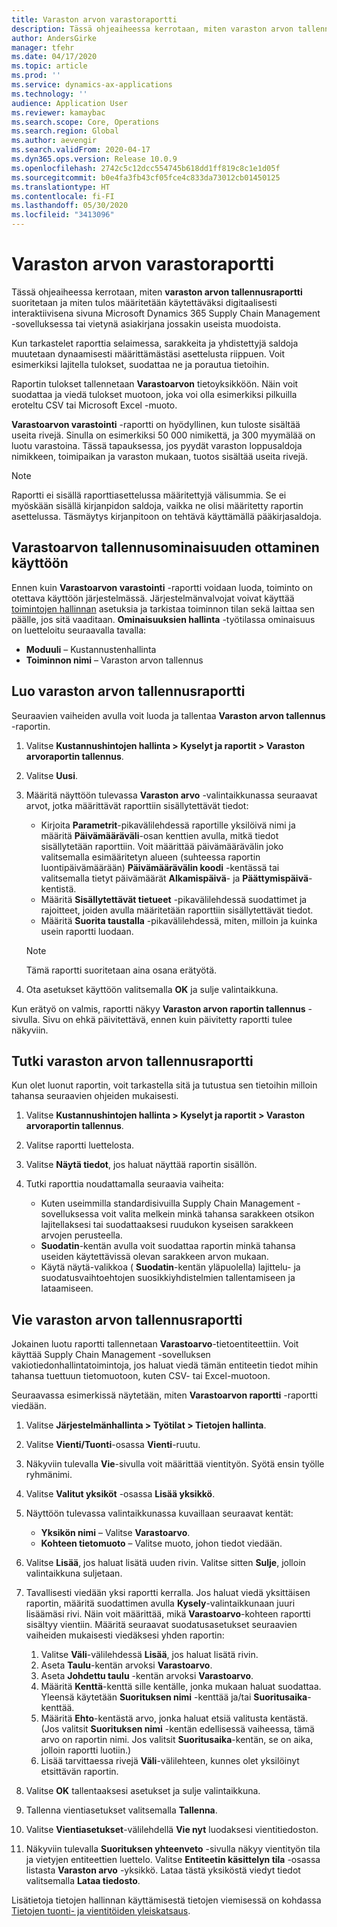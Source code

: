 ```yaml
---
title: Varaston arvon varastoraportti
description: Tässä ohjeaiheessa kerrotaan, miten varaston arvon tallennusraportti suoritetaan ja miten tulos määritetään käytettäväksi digitaalisesti interaktiivisena sivuna Microsoft Dynamics 365 Supply Chain Management -sovelluksessa tai vietynä asiakirjana jossakin useista muodoista.
author: AndersGirke
manager: tfehr
ms.date: 04/17/2020
ms.topic: article
ms.prod: ''
ms.service: dynamics-ax-applications
ms.technology: ''
audience: Application User
ms.reviewer: kamaybac
ms.search.scope: Core, Operations
ms.search.region: Global
ms.author: aevengir
ms.search.validFrom: 2020-04-17
ms.dyn365.ops.version: Release 10.0.9
ms.openlocfilehash: 2742c5c12dcc554745b618dd1ff819c8c1e1d05f
ms.sourcegitcommit: b0e4fa3fb43cf05fce4c833da73012cb01450125
ms.translationtype: HT
ms.contentlocale: fi-FI
ms.lasthandoff: 05/30/2020
ms.locfileid: "3413096"
---
```

# <a name="inventory-value-storage-report"></a>Varaston arvon varastoraportti

Tässä ohjeaiheessa kerrotaan, miten **varaston arvon tallennusraportti** suoritetaan ja miten tulos määritetään käytettäväksi digitaalisesti interaktiivisena sivuna Microsoft Dynamics 365 Supply Chain Management -sovelluksessa tai vietynä asiakirjana jossakin useista muodoista.

Kun tarkastelet raporttia selaimessa, sarakkeita ja yhdistettyjä saldoja muutetaan dynaamisesti määrittämästäsi asettelusta riippuen. Voit esimerkiksi lajitella tulokset, suodattaa ne ja porautua tietoihin.

Raportin tulokset tallennetaan **Varastoarvon** tietoyksikköön. Näin voit suodattaa ja viedä tulokset muotoon, joka voi olla esimerkiksi pilkuilla eroteltu CSV tai Microsoft Excel -muoto.

**Varastoarvon varastointi** -raportti on hyödyllinen, kun tuloste sisältää useita rivejä. Sinulla on esimerkiksi 50 000 nimikettä, ja 300 myymälää on luotu varastoina. Tässä tapauksessa, jos pyydät varaston loppusaldoja nimikkeen, toimipaikan ja varaston mukaan, tuotos sisältää useita rivejä.

> [!NOTE]
> Raportti ei sisällä raporttiasettelussa määritettyjä välisummia. Se ei myöskään sisällä kirjanpidon saldoja, vaikka ne olisi määritetty raportin asettelussa. Täsmäytys kirjanpitoon on tehtävä käyttämällä pääkirjasaldoja.

## <a name="turn-on-the-inventory-value-storage-feature"></a>Varastoarvon tallennusominaisuuden ottaminen käyttöön

Ennen kuin **Varastoarvon varastointi** -raportti voidaan luoda, toiminto on otettava käyttöön järjestelmässä. Järjestelmänvalvojat voivat käyttää [toimintojen hallinnan](../../fin-ops-core/fin-ops/get-started/feature-management/feature-management-overview.md) asetuksia ja tarkistaa toiminnon tilan sekä laittaa sen päälle, jos sitä vaaditaan. **Ominaisuuksien hallinta** -työtilassa ominaisuus on luetteloitu seuraavalla tavalla:

- **Moduuli** – Kustannustenhallinta
- **Toiminnon nimi** – Varaston arvon tallennus

## <a name="generate-an-inventory-value-storage-report"></a>Luo varaston arvon tallennusraportti

Seuraavien vaiheiden avulla voit luoda ja tallentaa **Varaston arvon tallennus** -raportin.

1. Valitse **Kustannushintojen hallinta \> Kyselyt ja raportit \> Varaston arvoraportin tallennus**.
1. Valitse **Uusi**.
1. Määritä näyttöön tulevassa **Varaston arvo** -valintaikkunassa seuraavat arvot, jotka määrittävät raporttiin sisällytettävät tiedot:

    - Kirjoita **Parametrit**-pikavälilehdessä raportille yksilöivä nimi ja määritä **Päivämääräväli**-osan kenttien avulla, mitkä tiedot sisällytetään raporttiin. Voit määrittää päivämäärävälin joko valitsemalla esimääritetyn alueen (suhteessa raportin luontipäivämäärään) **Päivämäärävälin koodi** -kentässä tai valitsemalla tietyt päivämäärät **Alkamispäivä**- ja **Päättymispäivä**-kentistä.
    - Määritä **Sisällytettävät tietueet** -pikavälilehdessä suodattimet ja rajoitteet, joiden avulla määritetään raporttiin sisällytettävät tiedot.
    - Määritä **Suorita taustalla** -pikavälilehdessä, miten, milloin ja kuinka usein raportti luodaan.

    > [!NOTE]
    > Tämä raportti suoritetaan aina osana erätyötä.

1. Ota asetukset käyttöön valitsemalla **OK** ja sulje valintaikkuna.

Kun erätyö on valmis, raportti näkyy **Varaston arvon raportin tallennus** -sivulla. Sivu on ehkä päivitettävä, ennen kuin päivitetty raportti tulee näkyviin.

## <a name="explore-an-inventory-value-storage-report"></a>Tutki varaston arvon tallennusraportti

Kun olet luonut raportin, voit tarkastella sitä ja tutustua sen tietoihin milloin tahansa seuraavien ohjeiden mukaisesti.

1. Valitse **Kustannushintojen hallinta \> Kyselyt ja raportit \> Varaston arvoraportin tallennus**.
1. Valitse raportti luettelosta.
1. Valitse **Näytä tiedot**, jos haluat näyttää raportin sisällön.
1. Tutki raporttia noudattamalla seuraavia vaiheita:

    - Kuten useimmilla standardisivuilla Supply Chain Management -sovelluksessa voit valita melkein minkä tahansa sarakkeen otsikon lajitellaksesi tai suodattaaksesi ruudukon kyseisen sarakkeen arvojen perusteella.
    - **Suodatin**-kentän avulla voit suodattaa raportin minkä tahansa useiden käytettävissä olevan sarakkeen arvon mukaan.
    - Käytä näytä-valikkoa ( **Suodatin**-kentän yläpuolella) lajittelu- ja suodatusvaihtoehtojen suosikkiyhdistelmien tallentamiseen ja lataamiseen.

## <a name="export-an-inventory-value-storage-report"></a>Vie varaston arvon tallennusraportti

Jokainen luotu raportti tallennetaan **Varastoarvo**-tietoentiteettiin. Voit käyttää Supply Chain Management -sovelluksen vakiotiedonhallintatoimintoja, jos haluat viedä tämän entiteetin tiedot mihin tahansa tuettuun tietomuotoon, kuten CSV- tai Excel-muotoon.

Seuraavassa esimerkissä näytetään, miten **Varastoarvon raportti** -raportti viedään.

1. Valitse **Järjestelmänhallinta \> Työtilat \> Tietojen hallinta**.
1. Valitse **Vienti/Tuonti**-osassa **Vienti**-ruutu. 
1. Näkyviin tulevalla **Vie**-sivulla voit määrittää vientityön. Syötä ensin työlle ryhmänimi.
1. Valitse **Valitut yksiköt** -osassa **Lisää yksikkö**.
1. Näyttöön tulevassa valintaikkunassa kuvaillaan seuraavat kentät:

    - **Yksikön nimi** – Valitse **Varastoarvo**.
    - **Kohteen tietomuoto** – Valitse muoto, johon tiedot viedään.

1. Valitse **Lisää**, jos haluat lisätä uuden rivin. Valitse sitten **Sulje**, jolloin valintaikkuna suljetaan.
1. Tavallisesti viedään yksi raportti kerralla. Jos haluat viedä yksittäisen raportin, määritä suodattimen avulla **Kysely**-valintaikkunaan juuri lisäämäsi rivi. Näin voit määrittää, mikä **Varastoarvo**-kohteen raportti sisältyy vientiin. Määritä seuraavat suodatusasetukset seuraavien vaiheiden mukaisesti viedäksesi yhden raportin:

    1. Valitse **Väli**-välilehdessä **Lisää**, jos haluat lisätä rivin.
    2. Aseta **Taulu**-kentän arvoksi **Varastoarvo**.
    3. Aseta **Johdettu taulu** -kentän arvoksi **Varastoarvo**.
    4. Määritä **Kenttä**-kenttä sille kentälle, jonka mukaan haluat suodattaa. Yleensä käytetään **Suorituksen nimi** -kenttää ja/tai **Suoritusaika**-kenttää.
    5. Määritä **Ehto**-kentästä arvo, jonka haluat etsiä valitusta kentästä. (Jos valitsit **Suorituksen nimi** -kentän edellisessä vaiheessa, tämä arvo on raportin nimi. Jos valitsit **Suoritusaika**-kentän, se on aika, jolloin raportti luotiin.)
    6. Lisää tarvittaessa rivejä **Väli**-välilehteen, kunnes olet yksilöinyt etsittävän raportin.

1. Valitse **OK** tallentaaksesi asetukset ja sulje valintaikkuna.
1. Tallenna vientiasetukset valitsemalla **Tallenna**.
1. Valitse **Vientiasetukset**-välilehdellä **Vie nyt** luodaksesi vientitiedoston.
1. Näkyviin tulevalla **Suorituksen yhteenveto** -sivulla näkyy vientityön tila ja vietyjen entiteettien luettelo. Valitse **Entiteetin käsittelyn tila** -osassa listasta **Varaston arvo** -yksikkö. Lataa tästä yksiköstä viedyt tiedot valitsemalla **Lataa tiedosto**.

Lisätietoja tietojen hallinnan käyttämisestä tietojen viemisessä on kohdassa [Tietojen tuonti- ja vientitöiden yleiskatsaus](../../fin-ops-core/dev-itpro/data-entities/data-import-export-job.md).
